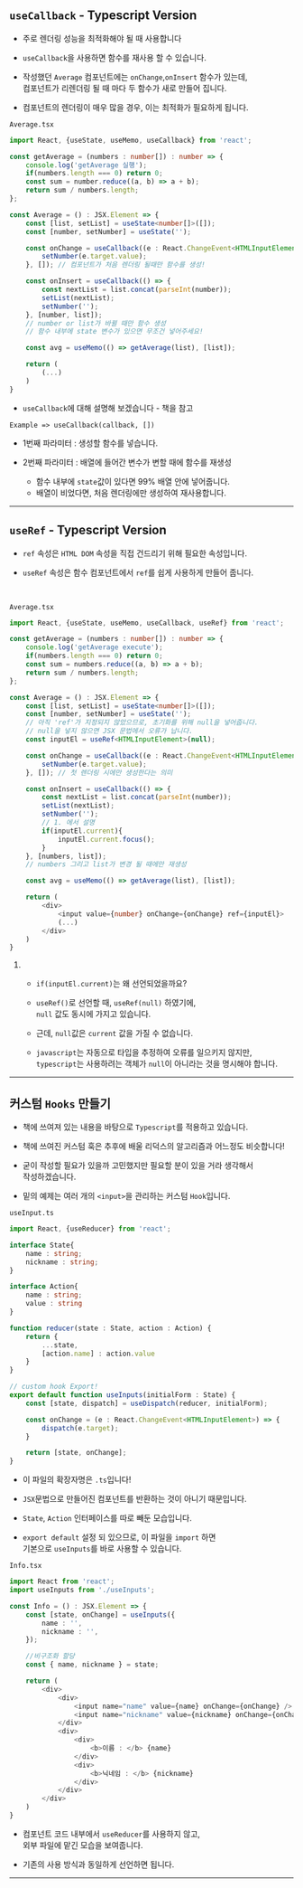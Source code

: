    <br>

## `useCallback` - Typescript Version

* 주로 렌더링 성능을 최적화해야 될 때 사용합니다

* `useCallback`을 사용하면 함수를 재사용 할 수 있습니다.

* 작성했던 `Average` 컴포넌트에는 `onChange`,`onInsert` 함수가 있는데,<br>
컴포넌트가 리렌더링 될 때 마다 두 함수가 새로 만들어 집니다.

* 컴포넌트의 렌더링이 매우 많을 경우, 이는 최적화가 필요하게 됩니다.

`Average.tsx`
```typescript
import React, {useState, useMemo, useCallback} from 'react';

const getAverage = (numbers : number[]) : number => {
    console.log('getAverage 실행');
    if(numbers.length === 0) return 0;
    const sum = number.reduce((a, b) => a + b);
    return sum / numbers.length;
};

const Average = () : JSX.Element => {
    const [list, setList] = useState<number[]>([]);
    const [number, setNumber] = useState('');

    const onChange = useCallback((e : React.ChangeEvent<HTMLInputElement>) => {
        setNumber(e.target.value);
    }, []); // 컴포넌트가 처음 렌더링 될때만 함수를 생성!

    const onInsert = useCallback(() => {
        const nextList = list.concat(parseInt(number));
        setList(nextList);
        setNumber('');
    }, [number, list]);
    // number or list가 바뀔 때만 함수 생성
    // 함수 내부에 state 변수가 있으면 무조건 넣어주세요!

    const avg = useMemo(() => getAverage(list), [list]);

    return (
        (...)
    )
}
```
* `useCallback`에 대해 설명해 보겠습니다 - 책을 참고

`Example => useCallback(callback, [])`

* 1번째 파라미터 : 생성할 함수를 넣습니다.

* 2번째 파라미터 : 배열에 들어간 변수가 변할 때에 함수를 재생성
    
    * 함수 내부에 `state`값이 있다면 99% 배열 안에 넣어줍니다.
    * 배열이 비었다면, 처음 렌더링에만 생성하여 재사용합니다.

<hr>

## `useRef` - Typescript Version

* `ref` 속성은 `HTML DOM` 속성을 직접 건드리기 위해 필요한 속성입니다.

* `useRef` 속성은 함수 컴포넌트에서 `ref`를 쉽게 사용하게 만들어 줍니다.

   <br>

`Average.tsx`
```typescript
import React, {useState, useMemo, useCallback, useRef} from 'react';

const getAverage = (numbers : number[]) : number => {
    console.log('getAverage execute');
    if(numbers.length === 0) return 0;
    const sum = numbers.reduce((a, b) => a + b);
    return sum / numbers.length;
};

const Average = () : JSX.Element => {
    const [list, setList] = useState<number[]>([]);
    const [number, setNumber] = useState('');
    // 아직 'ref'가 지정되지 않았으므로, 초기화를 위해 null을 넣어줍니다.
    // null을 넣지 않으면 JSX 문법에서 오류가 납니다.
    const inputEl = useRef<HTMLInputElement>(null);

    const onChange = useCallback((e : React.ChangeEvent<HTMLInputElement>) => {
        setNumber(e.target.value);
    }, []); // 첫 렌더링 시에만 생성한다는 의미

    const onInsert = useCallback(() => {
        const nextList = list.concat(parseInt(number));
        setList(nextList);
        setNumber('');
        // 1. 에서 설명
        if(inputEl.current){
            inputEl.current.focus();
        }
    }, [numbers, list]);
    // numbers 그리고 list가 변경 될 때에만 재생성

    const avg = useMemo(() => getAverage(list), [list]);

    return (
        <div>
            <input value={number} onChange={onChange} ref={inputEl}>
            (...)
        </div>
    )
}
```

1. * `if(inputEl.current)`는 왜 선언되었을까요?

    * `useRef()`로 선언할 때, `useRef(null)` 하였기에, <br>`null` 값도 동시에 가지고 있습니다.
    * 근데, `null`값은 `current` 값을 가질 수 없습니다.
    * `javascript`는 자동으로 타입을 추정하여 오류를 일으키지 않지만,<br>
    `typescript`는 사용하려는 객체가 `null`이 아니라는 것을 명시해야 합니다.

<hr>

## 커스텀 `Hooks` 만들기

* 책에 쓰여져 있는 내용을 바탕으로 `Typescript`를 적용하고 있습니다.

* 책에 쓰여진 커스텀 훅은 추후에 배울 리덕스의 알고리즘과 어느정도 비슷합니다!

* 굳이 작성할 필요가 있을까 고민했지만 필요할 분이 있을 거라 생각해서<br>
작성하겠습니다.

* 밑의 예제는 여러 개의 `<input>`을 관리하는 커스텀 `Hook`입니다.

`useInput.ts`
```typescript
import React, {useReducer} from 'react';

interface State{
    name : string;
    nickname : string;
}

interface Action{
    name : string;
    value : string
}

function reducer(state : State, action : Action) {
    return {
        ...state,
        [action.name] : action.value
    }
}

// custom hook Export!
export default function useInputs(initialForm : State) {
    const [state, dispatch] = useDispatch(reducer, initialForm);

    const onChange = (e : React.ChangeEvent<HTMLInputElement>) => {
        dispatch(e.target);
    }

    return [state, onChange];
}
```

* 이 파일의 확장자명은 `.ts`입니다! 

* `JSX`문법으로 만들어진 컴포넌트를 반환하는 것이 아니기 때문입니다.

* `State`, `Action` 인터페이스를 따로 빼둔 모습입니다.

* `export default` 설정 되 있으므로, 이 파일을 `import` 하면<br>
기본으로 `useInputs`를 바로 사용할 수 있습니다.

`Info.tsx`
```typescript
import React from 'react';
import useInputs from './useInputs';

const Info = () : JSX.Element => {
    const [state, onChange] = useInputs({
        name : '',
        nickname : '',
    });

    //비구조화 할당
    const { name, nickname } = state;

    return (
        <div>
            <div>
                <input name="name" value={name} onChange={onChange} />
                <input name="nickname" value={nickname} onChange={onChange} />
            </div>
            <div>
                <div>
                    <b>이름 : </b> {name}
                </div>
                <div>
                    <b>닉네임 : </b> {nickname}
                </div>
            </div>
        </div>
    )
}
```
* 컴포넌트 코드 내부에서 `useReducer`를 사용하지 않고,<br>
외부 파일에 맡긴 모습을 보여줍니다.

* 기존의 사용 방식과 동일하게 선언하면 됩니다.
<hr>